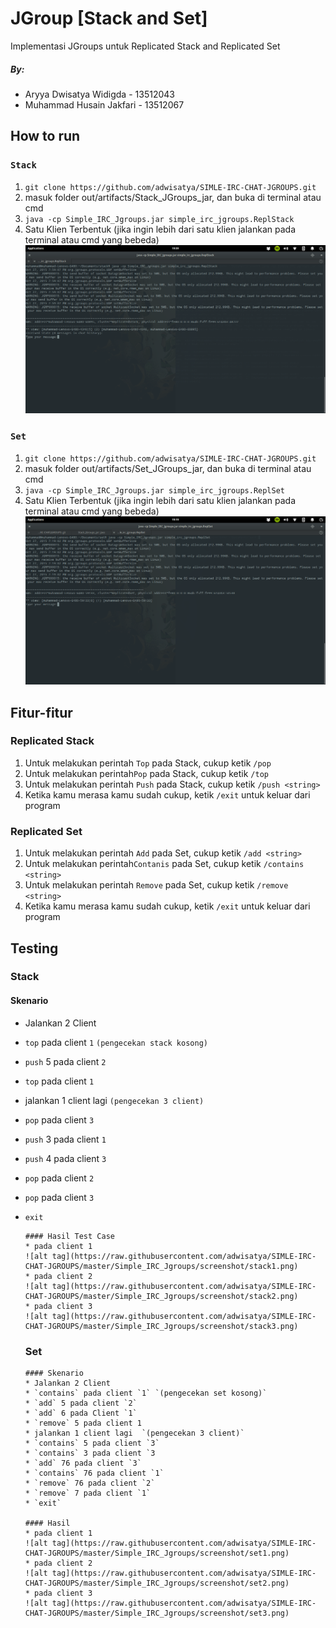 # JGroup [Stack and Set]
Implementasi JGroups untuk Replicated Stack and Replicated Set

##### By:
* Aryya Dwisatya Widigda - 13512043
* Muhammad Husain Jakfari - 13512067

## How to run
### `Stack`

 1. `git clone https://github.com/adwisatya/SIMLE-IRC-CHAT-JGROUPS.git`
 2. masuk folder out/artifacts/Stack_JGroups_jar, dan buka di terminal atau cmd
 3. `java -cp Simple_IRC_Jgroups.jar simple_irc_jgroups.ReplStack`
 4. Satu Klien Terbentuk (jika ingin lebih dari satu klien jalankan pada terminal atau cmd yang bebeda)
![alt tag](https://raw.githubusercontent.com/adwisatya/SIMLE-IRC-CHAT-JGROUPS/master/Simple_IRC_Jgroups/screenshot/stackstart.png)

### `Set`

 1. `git clone https://github.com/adwisatya/SIMLE-IRC-CHAT-JGROUPS.git`
 2. masuk folder out/artifacts/Set_JGroups_jar, dan buka di terminal atau cmd
 3. `java -cp Simple_IRC_Jgroups.jar simple_irc_jgroups.ReplSet`
 4. Satu Klien Terbentuk (jika ingin lebih dari satu klien jalankan pada terminal atau cmd yang bebeda)
![alt tag](https://raw.githubusercontent.com/adwisatya/SIMLE-IRC-CHAT-JGROUPS/master/Simple_IRC_Jgroups/screenshot/setstart.png)

## Fitur-fitur
### Replicated Stack
 1. Untuk melakukan perintah ```Top``` pada Stack, cukup ketik ```/pop```
 2. Untuk melakukan perintah```Pop``` pada Stack, cukup ketik ```/top```
 3. Untuk melakukan perintah ```Push``` pada Stack, cukup ketik ```/push <string>```
 4. Ketika kamu merasa kamu sudah cukup, ketik ```/exit``` untuk keluar dari program

### Replicated Set
 1. Untuk melakukan perintah ```Add``` pada Set, cukup ketik ```/add <string>```
 2. Untuk melakukan perintah```Contanis``` pada Set, cukup ketik ```/contains <string>```
 3. Untuk melakukan perintah ```Remove``` pada Set, cukup ketik ```/remove <string>```
 4. Ketika kamu merasa kamu sudah cukup, ketik ```/exit``` untuk keluar dari program

## Testing
### Stack
#### Skenario
* Jalankan 2 Client
* `top` pada client `1` `(pengecekan stack kosong)`
* `push` 5 pada client `2`
* `top` pada client `1`
* jalankan 1 client lagi `(pengecekan 3 client)`
* `pop` pada client `3`
* `push` 3 pada client `1`
* `push` 4 pada client `3`
* `pop` pada client `2`
* `pop` pada client `3`
* `exit`

      #### Hasil Test Case
      * pada client 1
      ![alt tag](https://raw.githubusercontent.com/adwisatya/SIMLE-IRC-CHAT-JGROUPS/master/Simple_IRC_Jgroups/screenshot/stack1.png)
      * pada client 2
      ![alt tag](https://raw.githubusercontent.com/adwisatya/SIMLE-IRC-CHAT-JGROUPS/master/Simple_IRC_Jgroups/screenshot/stack2.png)
      * pada client 3
      ![alt tag](https://raw.githubusercontent.com/adwisatya/SIMLE-IRC-CHAT-JGROUPS/master/Simple_IRC_Jgroups/screenshot/stack3.png)

   ### Set
      #### Skenario
      * Jalankan 2 Client
      * `contains` pada client `1` `(pengecekan set kosong)`
      * `add` 5 pada client `2`
      * `add` 6 pada Client `1`
      * `remove` 5 pada client 1
      * jalankan 1 client lagi  `(pengecekan 3 client)`
      * `contains` 5 pada client `3`
      * `contains` 3 pada client `3
      * `add` 76 pada client `3`
      * `contains` 76 pada client `1`
      * `remove` 76 pada client `2`
      * `remove` 7 pada client `1`
      * `exit`

      #### Hasil
      * pada client 1
      ![alt tag](https://raw.githubusercontent.com/adwisatya/SIMLE-IRC-CHAT-JGROUPS/master/Simple_IRC_Jgroups/screenshot/set1.png)
      * pada client 2
      ![alt tag](https://raw.githubusercontent.com/adwisatya/SIMLE-IRC-CHAT-JGROUPS/master/Simple_IRC_Jgroups/screenshot/set2.png)
      * pada client 3
      ![alt tag](https://raw.githubusercontent.com/adwisatya/SIMLE-IRC-CHAT-JGROUPS/master/Simple_IRC_Jgroups/screenshot/set3.png)
